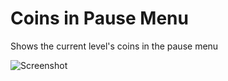 # Coins in Pause Menu

Shows the current level's coins in the pause menu

![Screenshot](weebify.coins_in_pause_menu/ss.png)